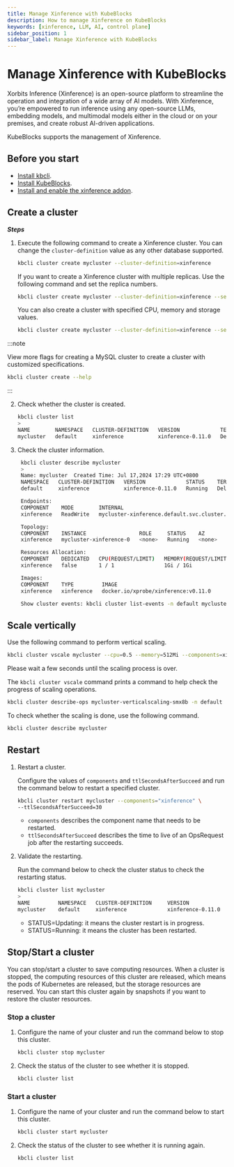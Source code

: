```yaml
---
title: Manage Xinference with KubeBlocks
description: How to manage Xinference on KubeBlocks
keywords: [xinference, LLM, AI, control plane]
sidebar_position: 1
sidebar_label: Manage Xinference with KubeBlocks
---
```


# Manage Xinference with KubeBlocks

Xorbits Inference (Xinference) is an open-source platform to streamline the operation and integration of a wide array of AI models. With Xinference, you’re empowered to run inference using any open-source LLMs, embedding models, and multimodal models either in the cloud or on your premises, and create robust AI-driven applications.

KubeBlocks supports the management of Xinference.

## Before you start

- [Install kbcli](./../installation/install-with-kbcli/install-kbcli.md).
- [Install KubeBlocks](./../installation/install-with-kbcli/install-kubeblocks-with-kbcli.md).
- [Install and enable the xinference addon](./../overview/supported-addons.md#use-addons).

## Create a cluster

***Steps***

1. Execute the following command to create a Xinference cluster. You can change the `cluster-definition` value as any other database supported.

   ```bash
   kbcli cluster create mycluster --cluster-definition=xinference
   ```

   If you want to create a Xinference cluster with multiple replicas. Use the following command and set the replica numbers.

   ```bash
   kbcli cluster create mycluster --cluster-definition=xinference --set replicas=3
   ```

   You can also create a cluster with specified CPU, memory and storage values.

   ```bash
   kbcli cluster create mycluster --cluster-definition=xinference --set cpu=1,memory=2Gi,storage=10Gi
   ```

:::note

View more flags for creating a MySQL cluster to create a cluster with customized specifications.
  
```bash
kbcli cluster create --help
```

:::

2. Check whether the cluster is created.

   ```bash
   kbcli cluster list
   >
   NAME        NAMESPACE   CLUSTER-DEFINITION   VERSION             TERMINATION-POLICY   STATUS    CREATED-TIME
   mycluster   default     xinference           xinference-0.11.0   Delete               Running   Jul 17,2024 17:24 UTC+0800   
   ```

3. Check the cluster information.

   ```bash
    kbcli cluster describe mycluster
    >
    Name: mycluster	 Created Time: Jul 17,2024 17:29 UTC+0800
    NAMESPACE   CLUSTER-DEFINITION   VERSION             STATUS    TERMINATION-POLICY
    default     xinference           xinference-0.11.0   Running   Delete

    Endpoints:
    COMPONENT    MODE        INTERNAL                                              EXTERNAL
    xinference   ReadWrite   mycluster-xinference.default.svc.cluster.local:9997   <none>

    Topology:
    COMPONENT    INSTANCE                 ROLE     STATUS    AZ       NODE                    CREATED-TIME
    xinference   mycluster-xinference-0   <none>   Running   <none>   minikube/192.168.49.2   Jul 17,2024 17:29 UTC+0800

    Resources Allocation:
    COMPONENT    DEDICATED   CPU(REQUEST/LIMIT)   MEMORY(REQUEST/LIMIT)   STORAGE-SIZE   STORAGE-CLASS
    xinference   false       1 / 1                1Gi / 1Gi               data:20Gi      standard

    Images:
    COMPONENT    TYPE         IMAGE
    xinference   xinference   docker.io/xprobe/xinference:v0.11.0

    Show cluster events: kbcli cluster list-events -n default mycluster
   ```

## Scale vertically

Use the following command to perform vertical scaling.

```bash
kbcli cluster vscale mycluster --cpu=0.5 --memory=512Mi --components=xinference 
```

Please wait a few seconds until the scaling process is over.

The `kbcli cluster vscale` command prints a command to help check the progress of scaling operations.

```bash
kbcli cluster describe-ops mycluster-verticalscaling-smx8b -n default
```

To check whether the scaling is done, use the following command.

```bash
kbcli cluster describe mycluster
```

## Restart

1. Restart a cluster.

   Configure the values of `components` and `ttlSecondsAfterSucceed` and run the command below to restart a specified cluster.

   ```bash
   kbcli cluster restart mycluster --components="xinference" \
   --ttlSecondsAfterSucceed=30
   ```

   - `components` describes the component name that needs to be restarted.
   - `ttlSecondsAfterSucceed` describes the time to live of an OpsRequest job after the restarting succeeds.

2. Validate the restarting.

   Run the command below to check the cluster status to check the restarting status.

   ```bash
   kbcli cluster list mycluster
   >
   NAME         NAMESPACE   CLUSTER-DEFINITION     VERSION              TERMINATION-POLICY   STATUS    CREATED-TIME
   mycluster    default     xinference             xinference-0.11.0    Delete               Running   Jul 05,2024 18:42 UTC+0800
   ```

   * STATUS=Updating: it means the cluster restart is in progress.
   * STATUS=Running: it means the cluster has been restarted.

## Stop/Start a cluster

You can stop/start a cluster to save computing resources. When a cluster is stopped, the computing resources of this cluster are released, which means the pods of Kubernetes are released, but the storage resources are reserved. You can start this cluster again by snapshots if you want to restore the cluster resources.

### Stop a cluster

1. Configure the name of your cluster and run the command below to stop this cluster.

   ```bash
   kbcli cluster stop mycluster
   ```

2. Check the status of the cluster to see whether it is stopped.

    ```bash
    kbcli cluster list
    ```

### Start a cluster

1. Configure the name of your cluster and run the command below to start this cluster.

   ```bash
   kbcli cluster start mycluster
   ```

2. Check the status of the cluster to see whether it is running again.

    ```bash
    kbcli cluster list
    ```
